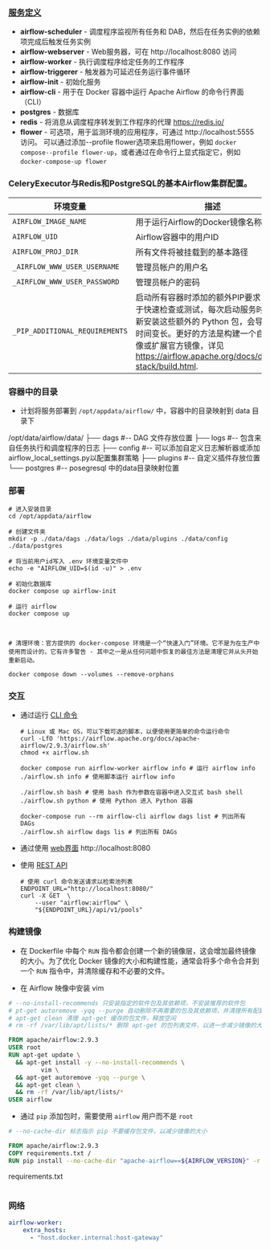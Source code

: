 ### [服务定义](https://airflow.apache.org/docs/apache-airflow/stable/howto/docker-compose/index.html)

- **airflow-scheduler** - 调度程序监视所有任务和 DAB，然后在任务实例的依赖项完成后触发任务实例
- **airflow-webserver** - Web服务器，可在 http://localhost:8080 访问
- **airflow-worker** - 执行调度程序给定任务的工作程序
- **airflow-triggerer** - 触发器为可延迟任务运行事件循环
- **airflow-init** - 初始化服务
- **airflow-cli** - 用于在 Docker 容器中运行 Apache Airflow 的命令行界面（CLI）
- **postgres** - 数据库
- **redis** - 将消息从调度程序转发到工作程序的代理 https://redis.io/
- **flower** - 可选项，用于监测环境的应用程序，可通过 http://localhost:5555 访问。 可以通过添加--profile flower选项来启用flower，例如 `docker compose--profile flower-up`，或者通过在命令行上显式指定它，例如 `docker-compose-up flower`

### CeleryExecutor与Redis和PostgreSQL的基本Airflow集群配置。

| 环境变量                       | 描述                                                         | 默认值                 |
| ------------------------------ | ------------------------------------------------------------ | ---------------------- |
| `AIRFLOW_IMAGE_NAME`           | 用于运行Airflow的Docker镜像名称                              | `apache/airflow:2.9.3` |
| `AIRFLOW_UID`                  | Airflow容器中的用户ID                                        | `50000`                |
| `AIRFLOW_PROJ_DIR`             | 所有文件将被挂载到的基本路径                                 | `.`                    |
| `_AIRFLOW_WWW_USER_USERNAME`   | 管理员帐户的用户名                                           | `airflow`              |
| `_AIRFLOW_WWW_USER_PASSWORD`   | 管理员帐户的密码                                             | `airflow`              |
| `_PIP_ADDITIONAL_REQUIREMENTS` | 启动所有容器时添加的额外PIP要求，仅用于快速检查或测试，每次启动服务时都会重新安装这些额外的 Python 包，会导致启动时间变长。更好的方法是构建一个自定义镜像或扩展官方镜像，详见 https://airflow.apache.org/docs/docker-stack/build.html. | `''`                   |

### 容器中的目录

- 计划将服务部署到 `/opt/appdata/airflow/` 中，容器中的目录映射到 data 目录下

/opt/data/airflow/data/
├── dags                  #-- DAG 文件存放位置
├── logs                   #-- 包含来自任务执行和调度程序的日志
├── config               #-- 可以添加自定义日志解析器或添加airflow_local_settings.py以配置集群策略 
├── plugins             #-- 自定义插件存放位置
└── postgres          #-- posegresql 中的data目录映射位置

### 部署

```shell
# 进入安装目录
cd /opt/appdata/airflow

# 创建文件夹
mkdir -p ./data/dags ./data/logs ./data/plugins ./data/config ./data/postgres

# 将当前用户id写入 .env 环境变量文件中
echo -e "AIRFLOW_UID=$(id -u)" > .env

# 初始化数据库
docker compose up airflow-init

# 运行 airflow
docker compose up



# 清理环境：官方提供的 docker-compose 环境是一个“快速入门”环境。它不是为在生产中使用而设计的，它有许多警告 - 其中之一是从任何问题中恢复的最佳方法是清理它并从头开始重新启动。

docker compose down --volumes --remove-orphans
```

### 交互

- 通过运行 [CLI 命令](https://airflow.apache.org/docs/apache-airflow/stable/howto/usage-cli.html)

  ```shell
  # Linux 或 Mac OS，可以下载可选的脚本，以便使用更简单的命令运行命令
  curl -LfO 'https://airflow.apache.org/docs/apache-airflow/2.9.3/airflow.sh'
  chmod +x airflow.sh
  
  docker compose run airflow-worker airflow info # 运行 airflow info
  ./airflow.sh info # 使用脚本运行 airflow info
  
  ./airflow.sh bash # 使用 bash 作为参数在容器中进入交互式 bash shell
  ./airflow.sh python # 使用 Python 进入 Python 容器
  
  docker-compose run --rm airflow-cli airflow dags list # 列出所有 DAGs
  ./airflow.sh airflow dags lis # 列出所有 DAGs
  ```

- 通过使用 [web界面](https://airflow.apache.org/docs/apache-airflow/stable/ui.html) http://localhost:8080

- 使用 [REST API](https://airflow.apache.org/docs/apache-airflow/stable/stable-rest-api-ref.html)

  ```shell
  # 使用 curl 命令发送请求以检索池列表
  ENDPOINT_URL="http://localhost:8080/"
  curl -X GET  \
      --user "airflow:airflow" \
      "${ENDPOINT_URL}/api/v1/pools"
  ```

### 构建镜像

- 在 Dockerfile 中每个 `RUN` 指令都会创建一个新的镜像层，这会增加最终镜像的大小。为了优化 Docker 镜像的大小和构建性能，通常会将多个命令合并到一个 `RUN` 指令中，并清除缓存和不必要的文件。

- 在 Airflow 映像中安装 vim

```dockerfile
# --no-install-recommends 只安装指定的软件包及其依赖项，不安装推荐的软件包
# pt-get autoremove -yqq --purge 自动删除不再需要的包及其依赖项，并清理所有配置文件
# apt-get clean 清理 apt-get 缓存的包文件，释放空间
# rm -rf /var/lib/apt/lists/* 删除 apt-get 的包列表文件，以进一步减少镜像的大小

FROM apache/airflow:2.9.3
USER root
RUN apt-get update \
  && apt-get install -y --no-install-recommends \
         vim \
  && apt-get autoremove -yqq --purge \
  && apt-get clean \
  && rm -rf /var/lib/apt/lists/*
USER airflow
```

- 通过 `pip` 添加包时，需要使用 `airflow` 用户而不是 `root`

```dockerfile
# --no-cache-dir 标志指示 pip 不要缓存包文件，以减少镜像的大小

FROM apache/airflow:2.9.3
COPY requirements.txt /
RUN pip install --no-cache-dir "apache-airflow==${AIRFLOW_VERSION}" -r /requirements.txt
```

requirements.txt

```python

```

### 网络

```yaml
airflow-worker:
    extra_hosts:
      - "host.docker.internal:host-gateway"
```

